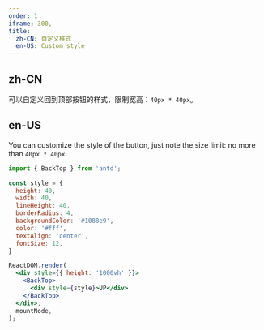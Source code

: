 ```yaml
---
order: 1
iframe: 300,
title:
  zh-CN: 自定义样式
  en-US: Custom style
---
```


## zh-CN

可以自定义回到顶部按钮的样式，限制宽高：`40px * 40px`。

## en-US

You can customize the style of the button, just note the size limit: no more than `40px * 40px`.

```jsx
import { BackTop } from 'antd';

const style = {
  height: 40,
  width: 40,
  lineHeight: 40,
  borderRadius: 4,
  backgroundColor: '#1088e9',
  color: '#fff',
  textAlign: 'center',
  fontSize: 12,
}

ReactDOM.render(
  <div style={{ height: '1000vh' }}>
    <BackTop>
      <div style={style}>UP</div>
    </BackTop>
  </div>,
  mountNode,
);
```
